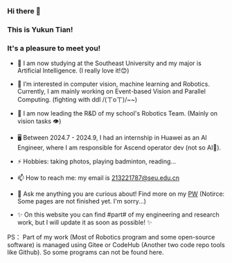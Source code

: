 ### Hi there 👋
### This is Yukun Tian!
### It's a pleasure to meet you!

- 👯 I am now studying at the Southeast University and my major is Artificial Intelligence. (I really love it!😊)  
- 🔭 I’m interested in computer vision, machine learning and Robotics. Currently, I am mainly working on Event-based Vision and Parallel Computing. (fighting with ddl /(ㄒoㄒ)/~~)  
- 🌱 I am now leading the R&D of my school's Robotics Team. (Mainly on vision tasks 👁)
- 🖥️ Between 2024.7 - 2024.9, I had an internship in Huawei as an AI Engineer, where I am responsible for Ascend operator dev (not so AI🤔).
- ⚡ Hobbies: taking photos, playing badminton, reading...  
- 📫 How to reach me: my email is 213221787@seu.edu.cn  
- 💬 Ask me anything you are curious about! Find more on my [PW](https://ttiannaitt.github.io/) (Notirce: Some pages are not finished yet. I'm sorry...)

-  ✨ On this website you can find #part# of my engineering and research work, but I will update it as soon as possible! ✨

PS： Part of my work (Most of Robotics program and some open-source software) is managed using Gitee or CodeHub (Another two code repo tools like Github). So some programs can not be found here.

<!--
**TTiannaiTT/TTiannaiTT** is a ✨ _special_ ✨ repository because its `README.md` (this file) appears on your GitHub profile.

Here are some ideas to get you started:

- 🔭 I’m currently working on ...
- 🌱 I’m currently learning ...
- 👯 I’m looking to collaborate on ...
- 🤔 I’m looking for help with ...
- 💬 Ask me about ...
- 📫 How to reach me: ...
- 😄 Pronouns: ...
- ⚡ Fun fact: ...
-->
